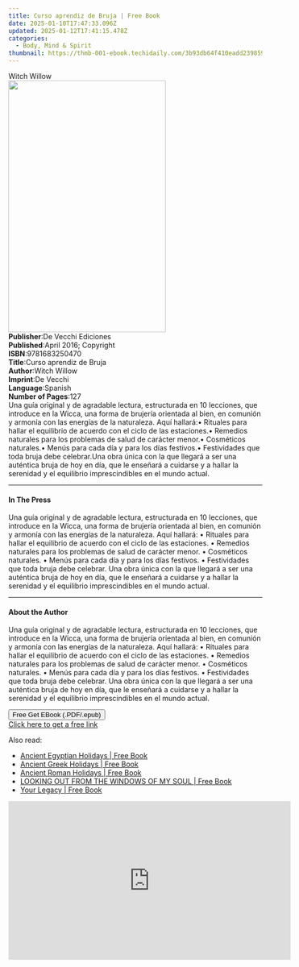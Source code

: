 ```yaml
---
title: Curso aprendiz de Bruja | Free Book
date: 2025-01-10T17:47:33.096Z
updated: 2025-01-12T17:41:15.478Z
categories:
  - Body, Mind & Spirit
thumbnail: https://thmb-001-ebook.techidaily.com/3b93db64f410eadd2398598b1d6aa3b9abf8b9caf416d9352e88552bc1fc8b31.jpg
---
```

<main id="book-container">
  <div class="flex flex-col">
    <div class="book-brief flex-1 py-6 px-4 sm:p-6 md:py-10 md:px-8">
      <!-- brief-->
      <div class="book-brief-main">Witch Willow</div>
    </div>
    <div
      class="book-meta-info flex-1 grid gap-4 col-start-1 col-end-3 row-start-1 sm:mb-6 sm:grid-cols-4 lg:gap-6 lg:col-start-2 lg:row-end-6 lg:row-span-6 lg:mb-0"
    >
      <div
        class="book-meta-info-left place-content-center mt-4 p-4 text-sm leading-6 col-start-2 col-span-2 dark:text-slate-400"
      >
        <img
          class="w-full h-500 object-cover rounded-lg sm:h-255 sm:col-span-2 lg:col-span-full"
          src="https://img-001-ebook.techidaily.com/417332b6114049695d2175b4de62e911302ebbfa130ec47fcc55f1fe868833a4.jpg"
          alt=""
          width="312"
          height="500"
        />
      </div>
      <div
        class="book-meta-info-right mt-2 col-start-1 row-start-2 col-span-3 self-center"
      >
        <!-- meta data  -->
        <div class="flex flex-col px-4 md:px-8">
          <div class="flex-1">
            <strong>Publisher</strong>:<span class="px-2"
              >De Vecchi Ediciones</span
            >
          </div>
          <div class="flex-1">
            <strong>Published</strong>:<span class="px-2"
              >April 2016; Copyright</span
            >
          </div>
          <div class="flex-1">
            <strong>ISBN</strong>:<span class="px-2">9781683250470</span>
          </div>
          <div class="flex-1">
            <strong>Title</strong>:<span class="px-2"
              >Curso aprendiz de Bruja</span
            >
          </div>
          <div class="flex-1">
            <strong>Author</strong>:<span class="px-2">Witch Willow</span>
          </div>
          <div class="flex-1">
            <strong>Imprint</strong>:<span class="px-2">De Vecchi</span>
          </div>
          <div class="flex-1">
            <strong>Language</strong>:<span class="px-2">Spanish</span>
          </div>
          <div class="flex-1">
            <strong>Number of Pages</strong>:<span class="px-2">127</span>
          </div>
        </div>
      </div>
    </div>
    <div class="book-description flex-1 py-6 px-4 sm:p-6 md:py-10 md:px-8">
      <div class="book-description-main">
        <div accordion-content="" id="description">
          Una guía original y de agradable lectura, estructurada en 10
          lecciones, que introduce en la Wicca, una forma de brujería orientada
          al bien, en comunión y armonía con las energías de la naturaleza. Aquí
          hallará:• Rituales para hallar el equilibrio de acuerdo con el ciclo
          de las estaciones.• Remedios naturales para los problemas de salud de
          carácter menor.• Cosméticos naturales.• Menús para cada día y para los
          días festivos.• Festividades que toda bruja debe celebrar.Una obra
          única con la que llegará a ser una auténtica bruja de hoy en día, que
          le enseñará a cuidarse y a hallar la serenidad y el equilibrio
          imprescindibles en el mundo actual.
        </div>
      </div>
    </div>
    <div class="book-excerpts flex-1 py-6 px-4 sm:p-6 md:py-10 md:px-8">
      <!-- excerpts-->
      <div class="book-excerpts-main">
        <hr />
        <h4 class="placeholder placeholder-heading">
          <span>In The Press</span>
        </h4>
        <p>
          Una guía original y de agradable lectura, estructurada en 10
          lecciones, que introduce en la Wicca, una forma de brujería orientada
          al bien, en comunión y armonía con las energías de la naturaleza. Aquí
          hallará: • Rituales para hallar el equilibrio de acuerdo con el ciclo
          de las estaciones. • Remedios naturales para los problemas de salud de
          carácter menor. • Cosméticos naturales. • Menús para cada día y para
          los días festivos. • Festividades que toda bruja debe celebrar. Una
          obra única con la que llegará a ser una auténtica bruja de hoy en día,
          que le enseñará a cuidarse y a hallar la serenidad y el equilibrio
          imprescindibles en el mundo actual.
        </p>
      </div>
    </div>
    <div class="book-about-author flex-1 py-6 px-4 sm:p-6 md:py-10 md:px-8">
      <!-- about author-->
      <div class="book-main-author-main">
        <hr />
        <h4 class="placeholder placeholder-heading">
          <span>About the Author</span>
        </h4>
        <p>
          Una guía original y de agradable lectura, estructurada en 10
          lecciones, que introduce en la Wicca, una forma de brujería orientada
          al bien, en comunión y armonía con las energías de la naturaleza. Aquí
          hallará: • Rituales para hallar el equilibrio de acuerdo con el ciclo
          de las estaciones. • Remedios naturales para los problemas de salud de
          carácter menor. • Cosméticos naturales. • Menús para cada día y para
          los días festivos. • Festividades que toda bruja debe celebrar. Una
          obra única con la que llegará a ser una auténtica bruja de hoy en día,
          que le enseñará a cuidarse y a hallar la serenidad y el equilibrio
          imprescindibles en el mundo actual.
        </p>
      </div>
    </div>
    <div class="book-free-get flex-1 py-6 px-4 sm:p-6 md:py-10 md:px-8">
      <button
        id="btn-free-get"
        class="bg-blue-500 hover:bg-blue-700 text-white font-bold py-2 px-4 rounded"
      >
        Free Get EBook (.PDF/.epub)
      </button>
      <div id="countdown-display" class="px-2 text-lg mt-2"></div>
      <a
        id="free-link"
        class="hidden bg-blue-500 hover:bg-blue-700 text-white font-bold py-2 px-4 rounded"
        href="https://www.ebooks.com/en-us/book/2593856/curso-aprendiz-de-bruja/witch-willow/"
        target="_blank"
        >Click here to get a free link</a
      >
    </div>
    <script>
      let countdownTime = 0;
      let countdownInterval = null;
      document
        .getElementById('btn-free-get')
        .addEventListener('click', startCountdown);
      function startCountdown() {
        countdownTime = new Date().getTime() + 60000 * 3;
        countdownInterval = setInterval(updateCountdown, 1000);
        document.getElementById('btn-free-get').disabled = true;
        document
          .getElementById('btn-free-get')
          .classList.add('bg-gray-500', 'cursor-not-allowed');
      }
      function updateCountdown() {
        let currentTime = new Date().getTime();
        let timeLeft = countdownTime - currentTime;
        let secondsLeft = Math.floor(timeLeft / 1000);
        document.getElementById('countdown-display').innerHTML =
          `Remaining time: ${secondsLeft} seconds.`;
        if (secondsLeft <= 0) {
          clearInterval(countdownInterval);
          document.getElementById('btn-free-get').classList.add('hidden');
          document.getElementById('free-link').classList.remove('hidden');
          document.getElementById('countdown-display').innerHTML = '';
        }
      }
    </script>
  </div>
</main>

<ins class="adsbygoogle"
      style="display:block"
      data-ad-client="ca-pub-7571918770474297"
      data-ad-slot="8358498916"
      data-ad-format="auto"
      data-full-width-responsive="true"></ins>
    

<span class="atpl-alsoreadstyle">Also read:</span>
<div><ul>
<li><a href="https://novels-ebooks.techidaily.com/211184097-9781881098058-ancient-egyptian-holidays/"><u>Ancient Egyptian Holidays | Free Book</u></a></li>
<li><a href="https://novels-ebooks.techidaily.com/211184098-9781881098294-ancient-greek-holidays/"><u>Ancient Greek Holidays | Free Book</u></a></li>
<li><a href="https://novels-ebooks.techidaily.com/211184096-9781881098973-ancient-roman-holidays/"><u>Ancient Roman Holidays | Free Book</u></a></li>
<li><a href="https://novels-ebooks.techidaily.com/211184260-9798218331405-looking-out-from-the-windows-of-my-soul/"><u>LOOKING OUT FROM THE WINDOWS OF MY SOUL | Free Book</u></a></li>
<li><a href="https://novels-ebooks.techidaily.com/211184245-9798888518465-your-legacy/"><u>Your Legacy | Free Book</u></a></li>
</ul></div>

<!-- affiliate ads begin -->
<iframe width="560" height="315" src="https://www.youtube.com/embed/w7c5EHp-GDw?si=UTw7lZR0wTmRjp8W" title="YouTube video player" frameborder="0" allow="accelerometer; autoplay; clipboard-write; encrypted-media; gyroscope; picture-in-picture; web-share" referrerpolicy="strict-origin-when-cross-origin" allowfullscreen></iframe>
<!-- affiliate ads end -->

